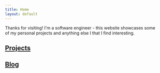 ```yaml
---
title: Home
layout: default
---
```


Thanks for visiting! I'm a software engineer - this website showcases some of my personal projects and anything else I that I find interesting. 

<h2><a href='/projects.html'>Projects</a></h2>
<h2><a href='/blog.html'>Blog</a></h2>